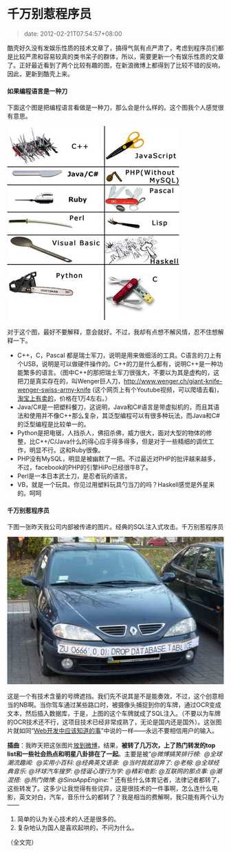 # 千万别惹程序员
>date: 2012-02-21T07:54:57+08:00


酷壳好久没有发娱乐性质的技术文章了，搞得气氛有点严肃了，考虑到程序员们都是比较严肃和容易较真的类书呆子的群体，所以，需要更新一个有娱乐性质的文章了。正好最近看到了两个比较有趣的图，在新浪微博上都得到了比较不错的反响，因此，更新到酷壳上来。


#### 如果编程语言是一种刀


下面这个图是把编程语言看做是一种刀，那么会是什么样的。这个图我个人感觉很有意思。


![](/assets/images/coolshell.cn/wp-content/uploads/2012/02/programming-language.jpg "programming language")


对于这个图，最好不要解释，意会就好。不过，我却有点想不解风情，忍不住想解释一下。



* C++，C，Pascal 都是瑞士军刀，说明是用来做细活的工具。C语言的刀上有个USB，说明是可以做硬件操作的。C++的刀是什么都有，说明C++是一种功能繁多的语言。（图中C++的那把瑞士军刀很强大，不要以为其是虚构的，这把刀是真实存在的，叫Wenger巨人刀，<http://www.wenger.ch/giant-knife-wenger-swiss-army-knife> (这个网页上有个Youtube视频，可以爬墙去看)，[淘宝上有卖的](http://s.taobao.com/search?q=giant-knife-wenger-swiss-army-knife&keyword=&commend=all&ssid=s5-e&search_type=item&atype=&tracelog=&sourceId=tb.index&initiative_id=tbindexz_20120220)，价格在1万4左右。）
* Java/C#是一把塑料餐刀，这说明，Java和C#语言是带虚拟机的，而且其语法和使用并不像C++那么复杂，其泛型编程可以有很多种玩法，而Java和C#的泛型编程是比较单一的。
* Python是把电锯，人挡杀人，佛招杀佛，威力很大，面对大型的物体的修整，比C++/C/Java什么的得心应手得多得多，但是对于一些精细的调优工作，明显不行。这和Ruby很像。
* PHP没有MySQL，明显是被幽默了一把。不过最近对PHP的批评越来越多，不过，facebook的PHP的引擎HiPo已经很牛B了。
* Perl是一本日本武士刀，是忍者玩的语言。
* VB，就是一个玩具。你见过用塑料玩具勺当刀的吗？Haskell感觉是外星来的。呵呵


#### 千万别惹程序员


下图一张昨天我公司内部被传递的图片。经典的SQL注入式攻击。千万别惹程序员


![](/assets/images/coolshell.cn/wp-content/uploads/2012/02/SQL-injection-attackadjusted.jpg "SQL-injection-attack(adjusted)")


这是一个有技术含量的号牌遮挡。我们先不说其是不是能奏效，不过，这个创意相当的NB啊。当你驾车通过某些路口时，被摄像头捕捉到你的车牌，通过OCR变成文本，然后插入数据库，于是，上图的这个车牌就成了SQL注入。（不要以为车牌的OCR技术还不行，这项目技术已经非常成熟了，无论是国内还是国外）。这张图片就如同“[Web开发中应该知道的事](/2011/Web%E5%BC%80%E5%8F%91%E4%B8%AD%E9%9C%80%E8%A6%81%E4%BA%86%E8%A7%A3%E7%9A%84%E4%B8%9C%E8%A5%BF.md "Web开发中需要了解的东西")”中说的一样——永远不要相信用户的输入。


**插曲**：我昨天把这张图片[放到微博](http://weibo.com/1401880315/y6kIAj1oN)，结果，**被转了几万次，上了热门转发的top list和一些社会热点和明星八卦排在了一起**。主要是被“*@微博搞笑排行榜:  @全球潮流趣闻:  @实用小百科: @经典英文语录:  @当时我就泪奔了: @老榕: @全球经典音乐: @环球汽车搜罗: @怪诞心理行为学: @精彩电影: @互联网的那点事: @潮混搭:  @热门微博: @SinaAppEngine:* ” 还有些什么体育记者，法律记者都转了， 这些转发了。这多少让我觉得有些诧异，这是很技术的一件事啊，怎么连什么电影，英文对白，汽车，音乐什么的都转了？我是相当的费解啊，我只能有两个认为——


1. 简单的认为关心技术的人还是很多的。
2. 复杂地认为国人是喜欢起哄的，不问为什么。


（全文完）



